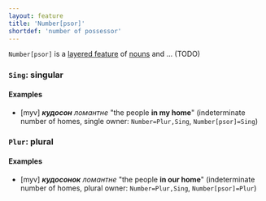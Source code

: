 ```yaml
---
layout: feature
title: 'Number[psor]'
shortdef: 'number of possessor'
---
```


`Number[psor]` is a
[layered feature](/docs/u/overview/feat-layers.html) of
[nouns](NOUN) and ... (TODO)

### `Sing`: singular

#### Examples

* [myv] _<b>кудосон</b> ломантне_ "the people <b>in my home</b>" (indeterminate number of homes, single owner: `Number=Plur,Sing`, `Number[psor]=Sing`)

### `Plur`: plural

#### Examples

* [myv] _<b>кудосонок</b> ломантне_ "the people <b>in our home</b>" (indeterminate number of homes, plural owner: `Number=Plur,Sing`, `Number[psor]=Plur`)


